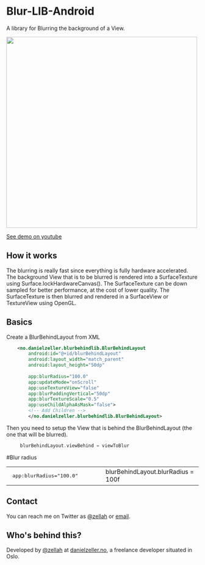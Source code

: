 # Blur-LIB-Android

A library for Blurring the background of a View.

[<img src="https://cdn.dribbble.com/users/655449/screenshots/2179342/menu_dribble.gif" width="500"/>](https://youtu.be/sYPqS0px61Q)

[See demo on youtube](https://youtu.be/sYPqS0px61Q)

## How it works
The blurring is really fast since everything is fully hardware accelerated. The background View that is to be blurred is rendered into a SurfaceTexture using Surface.lockHardwareCanvas(). The SurfaceTexture can be down sampled for better performance, at the cost of lower quality.
The SurfaceTexture is then blurred and rendered in a SurfaceView or TextureView using OpenGL.

## Basics
Create a BlurBehindLayout from XML

```xml
    <no.danielzeller.blurbehindlib.BlurBehindLayout
        android:id="@+id/blurBehindLayout"
        android:layout_width="match_parent"
        android:layout_height="50dp"
       
        app:blurRadius="100.0" 
        app:updateMode="onScroll"
        app:useTextureView="false"
        app:blurPaddingVertical="50dp"
        app:blurTextureScale="0.5"
        app:useChildAlphaAsMask="false">
        <!-- Add Children -->
        </no.danielzeller.blurbehindlib.BlurBehindLayout>
```

Then you need to setup the View that is behind the BlurBehindLayout (the one that will be blurred).

```kotlin
     blurBehindLayout.viewBehind = viewToBlur
```

#Blur radius
<table>
  <tr>
    <td width="50%"><div class="highlight"><pre>
 app:blurRadius="100.0" </pre></div></td>
    <td>
     blurBehindLayout.blurRadius = 100f
    </td>
  </tr>
</table>


## Contact

You can reach me on Twitter as [@zellah](https://twitter.com/zellah) or [email](mailto:hello@danielzeller.no).


## Who's behind this?

Developed by [@zellah](https://twitter.com/zellah) at [danielzeller.no](http://danielzeller.no/), a freelance developer situated in Oslo.

